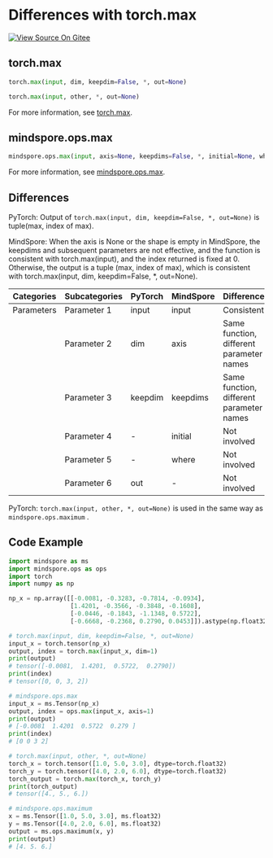 # Differences with torch.max

[![View Source On Gitee](https://mindspore-website.obs.cn-north-4.myhuaweicloud.com/website-images/master/resource/_static/logo_source_en.png)](https://gitee.com/mindspore/docs/blob/master/docs/mindspore/source_en/note/api_mapping/pytorch_diff/max.md)

## torch.max

```python
torch.max(input, dim, keepdim=False, *, out=None)

torch.max(input, other, *, out=None)
```

For more information, see [torch.max](https://pytorch.org/docs/1.8.1/torch.html#torch.max).

## mindspore.ops.max

```python
mindspore.ops.max(input, axis=None, keepdims=False, *, initial=None, where=None)
```

For more information, see [mindspore.ops.max](https://mindspore.cn/docs/en/master/api_python/ops/mindspore.ops.max.html).

## Differences

PyTorch: Output of `torch.max(input, dim, keepdim=False, *, out=None)` is tuple(max, index of max).

MindSpore: When the axis is None or the shape is empty in MindSpore, the keepdims and subsequent parameters are not effective, and the function is consistent with torch.max(input), and the index returned is fixed at 0. Otherwise, the output is a tuple (max, index of max), which is consistent with torch.max(input, dim, keepdim=False, *, out=None).

| Categories | Subcategories |PyTorch | MindSpore | Difference |
| ---- | ----- | ------- | --------- | ------------- |
|Parameters | Parameter 1 | input        | input       | Consistent |
|      | Parameter 2 | dim       | axis      | Same function, different parameter names |
| | Parameter 3 | keepdim    | keepdims     | Same function, different parameter names       |
| | Parameter 4 | -      |initial    | Not involved        |
| | Parameter 5 |  -     |where    | Not involved        |
| | Parameter 6 | out    | -         | Not involved |

PyTorch: `torch.max(input, other, *, out=None)` is used in the same way as `mindspore.ops.maximum` .

## Code Example

```python
import mindspore as ms
import mindspore.ops as ops
import torch
import numpy as np

np_x = np.array([[-0.0081, -0.3283, -0.7814, -0.0934],
                 [1.4201, -0.3566, -0.3848, -0.1608],
                 [-0.0446, -0.1843, -1.1348, 0.5722],
                 [-0.6668, -0.2368, 0.2790, 0.0453]]).astype(np.float32)

# torch.max(input, dim, keepdim=False, *, out=None)
input_x = torch.tensor(np_x)
output, index = torch.max(input_x, dim=1)
print(output)
# tensor([-0.0081,  1.4201,  0.5722,  0.2790])
print(index)
# tensor([0, 0, 3, 2])

# mindspore.ops.max
input_x = ms.Tensor(np_x)
output, index = ops.max(input_x, axis=1)
print(output)
# [-0.0081  1.4201  0.5722  0.279 ]
print(index)
# [0 0 3 2]

# torch.max(input, other, *, out=None)
torch_x = torch.tensor([1.0, 5.0, 3.0], dtype=torch.float32)
torch_y = torch.tensor([4.0, 2.0, 6.0], dtype=torch.float32)
torch_output = torch.max(torch_x, torch_y)
print(torch_output)
# tensor([4., 5., 6.])

# mindspore.ops.maximum
x = ms.Tensor([1.0, 5.0, 3.0], ms.float32)
y = ms.Tensor([4.0, 2.0, 6.0], ms.float32)
output = ms.ops.maximum(x, y)
print(output)
# [4. 5. 6.]
```
